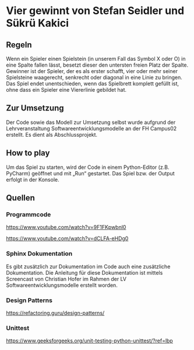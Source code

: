 # Vier gewinnt von Stefan Seidler und Sükrü Kakici

## Regeln
Wenn ein Spieler einen Spielstein (in unserem Fall das Symbol X oder O) in eine Spalte fallen lässt, besetzt dieser den untersten freien Platz der Spalte. Gewinner ist der Spieler, der es als erster schafft, vier oder mehr seiner Spielsteine waagerecht, senkrecht oder diagonal in eine Linie zu bringen. Das Spiel endet unentschieden, wenn das Spielbrett komplett gefüllt ist, ohne dass ein Spieler eine Viererlinie gebildet hat. 

## Zur Umsetzung
Der Code sowie das Modell zur Umsetzung selbst wurde aufgrund der Lehrveranstaltung Softwareentwicklungsmodelle an der FH Campus02 erstellt. Es dient als Abschlussprojekt.

## How to play
Um das Spiel zu starten, wird der Code in einem Python-Editor (z.B. PyCharm) geöffnet und mit „Run“ gestartet. Das Spiel bzw. der Output erfolgt in der Konsole. 

## Quellen
### Programmcode
https://www.youtube.com/watch?v=9F1FKpwbnl0

https://www.youtube.com/watch?v=dCLFA-eHDg0
### Sphinx Dokumentation
Es gibt zusätzlich zur Dokumentation im Code auch eine zusätzliche Dokumentation.
Die Anleitung für diese Dokumentation ist mittels Screencast von Christian Hofer im Rahmen der LV Softwareentwicklungsmodelle erstellt worden.
### Design Patterns
https://refactoring.guru/design-patterns/
### Unittest
https://www.geeksforgeeks.org/unit-testing-python-unittest/?ref=lbp
